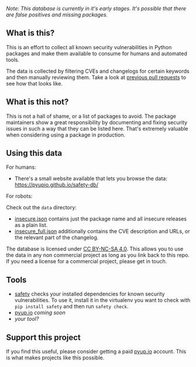 *Note: This database is currently in it's early stages. It's possible that there are false positives and missing packages.*

## What is this?

This is an effort to collect all known security vulnerabilities in Python packages and make them available to consume for humans and automated tools.

The data is collected by filtering CVEs and changelogs for certain keywords and then manually reviewing them. Take a look at [previous pull requests](https://github.com/pyupio/safety-db/pulls) to see how that looks like.

## What is this not?

This is not a hall of shame, or a list of packages to avoid. The package maintainers show a great responsibility by documenting and fixing security issues in such a way that they can be listed here. That's extremely valuable when considering using a package in production.

## Using this data

For humans:

- There's a small website available that lets you browse the data: https://pyupio.github.io/safety-db/

For robots:

Check out the `data` directory:

- [insecure.json](https://github.com/pyupio/safety-db/blob/master/data/insecure.json) contains just the package name and all insecure releases as a plain list.
- [insecure_full.json](https://github.com/pyupio/safety-db/blob/master/data/insecure_full.json) additionally contains the CVE description and URLs, or the relevant part of the changelog.

The database is licensed under [CC BY-NC-SA 4.0](https://creativecommons.org/licenses/by-nc-sa/4.0/). This allows you to use the data in any non commercial project as long as you link back to this repo. If you need a license for a commercial project, please get in touch.

## Tools

- [safety](https://github.com/pyupio/safety) checks your installed dependencies for known security vulnerabilities. To use it, install it in the virtualenv you want to check with `pip install safety` and then run `safety check`.
- [pyup.io](https://pyup.io) *coming soon*
- *your tool?*

## Support this project

If you find this useful, please consider getting a paid [pyup.io](https://pyup.io) account. This is what makes projects like this possible.
